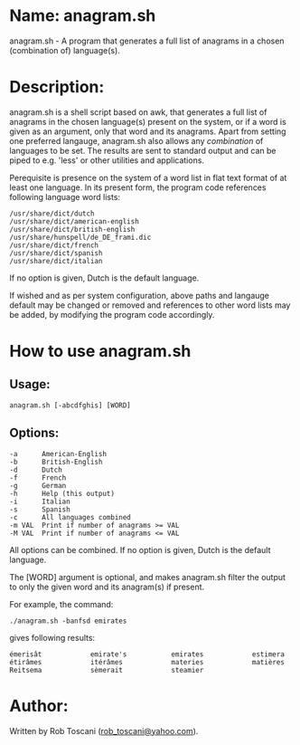 # Name: anagram.sh
anagram.sh - A program that generates a full list of anagrams in a chosen (combination of) language(s).

# Description:
anagram.sh is a shell script based on awk, that generates a full list of anagrams in the chosen language(s) present on the system, or if a word is given as an argument, only that word and its anagrams.
Apart from setting one preferred langauge, anagram.sh also allows any *combination* of languages to be set.
The results are sent to standard output and can be piped to e.g. 'less' or other utilities and applications.

Perequisite is presence on the system of a word list in flat text format of at least one language.
In its present form, the program code references following language word lists: 

	/usr/share/dict/dutch
	/usr/share/dict/american-english
	/usr/share/dict/british-english
	/usr/share/hunspell/de_DE_frami.dic
	/usr/share/dict/french
	/usr/share/dict/spanish
	/usr/share/dict/italian

If no option is given, Dutch is the default language.

If wished and as per system configuration, above paths and langauge default may be changed or removed and references to other word lists may be added, by modifying the program code accordingly.

# How to use anagram.sh
## Usage:

	anagram.sh [-abcdfghis] [WORD]

## Options:
	-a      American-English
	-b      British-English
	-d      Dutch
	-f      French
	-g      German
	-h      Help (this output)
	-i      Italian
	-s      Spanish
	-c      All languages combined
	-m VAL  Print if number of anagrams >= VAL
	-M VAL  Print if number of anagrams <= VAL

All options can be combined. If no option is given, Dutch is the default language.

The [WORD] argument is optional, and makes anagram.sh filter the output to only the given word and its anagram(s) if present.

For example, the command:

	./anagram.sh -banfsd emirates

gives following results:

	émerisât            emirate's           emirates            estimera            étirâmes            itérâmes            materies            matières            Reitsema            sèmerait            steamier 

# Author:
Written by Rob Toscani (rob_toscani@yahoo.com).
